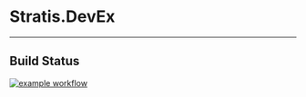 # Stratis.DevEx
------

## Build Status
[![example workflow](https://github.com/stratisdevex/Stratis.DevEx/actions/workflows/publish-packages-myget.yml/badge.svg)](https://github.com/stratisdevex/Stratis.DevEx/actions/workflows/publish-packages-myget.yml)